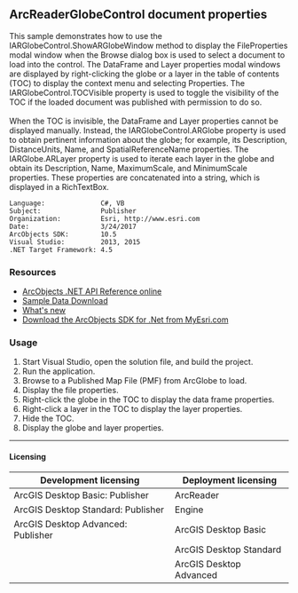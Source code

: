 ## ArcReaderGlobeControl document properties

  <div xmlns="http://www.w3.org/1999/xhtml" xmlns:my="http://schemas.microsoft.com/office/infopath/2003/myXSD/2006-02-10T23:25:53">This sample demonstrates how to use the IARGlobeControl.ShowARGlobeWindow method to display the FileProperties modal window when the Browse dialog box is used to select a document to load into the control. The DataFrame and Layer properties modal windows are displayed by right-clicking the globe or a layer in the table of contents (TOC) to display the context menu and selecting Properties. The IARGlobeControl.TOCVisible property is used to toggle the visibility of the TOC if the loaded document was published with permission to do so. </div>
  <div xmlns="http://www.w3.org/1999/xhtml" xmlns:my="http://schemas.microsoft.com/office/infopath/2003/myXSD/2006-02-10T23:25:53"> </div>
  <div xmlns="http://www.w3.org/1999/xhtml" xmlns:my="http://schemas.microsoft.com/office/infopath/2003/myXSD/2006-02-10T23:25:53">When the TOC is invisible, the DataFrame and Layer properties cannot be displayed manually. Instead, the IARGlobeControl.ARGlobe property is used to obtain pertinent information about the globe; for example, its Description, DistanceUnits, Name, and SpatialReferenceName properties. The IARGlobe.ARLayer property is used to iterate each layer in the globe and obtain its Description, Name, MaximumScale, and MinimumScale properties. These properties are concatenated into a string, which is displayed in a RichTextBox. </div>  


<!-- TODO: Fill this section below with metadata about this sample-->
```
Language:              C#, VB
Subject:               Publisher
Organization:          Esri, http://www.esri.com
Date:                  3/24/2017
ArcObjects SDK:        10.5
Visual Studio:         2013, 2015
.NET Target Framework: 4.5
```

### Resources

* [ArcObjects .NET API Reference online](http://desktop.arcgis.com/en/arcobjects/latest/net/webframe.htm)  
* [Sample Data Download](../../releases)  
* [What's new](http://desktop.arcgis.com/en/arcobjects/latest/net/webframe.htm#05247c04-bfd9-4e36-ae09-bc6e833c3b14.htm)  
* [Download the ArcObjects SDK for .Net from MyEsri.com](https://my.esri.com/)  

### Usage
1. Start Visual Studio, open the solution file, and build the project.   
1. Run the application.   
1. Browse to a Published Map File (PMF) from ArcGlobe to load.   
1. Display the file properties.  
1. Right-click the globe in the TOC to display the data frame properties.   
1. Right-click a layer in the TOC to display the layer properties.   
1. Hide the TOC.   
1. Display the globe and layer properties.   









---------------------------------

#### Licensing  
| Development licensing | Deployment licensing | 
| ------------- | ------------- | 
| ArcGIS Desktop Basic: Publisher | ArcReader |  
| ArcGIS Desktop Standard: Publisher | Engine |  
| ArcGIS Desktop Advanced: Publisher | ArcGIS Desktop Basic |  
|  | ArcGIS Desktop Standard |  
|  | ArcGIS Desktop Advanced |  


